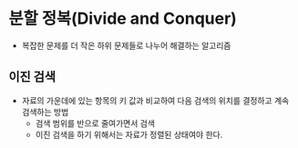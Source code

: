 # 분할 정복(Divide and Conquer)
- 복잡한 문제를 더 작은 하위 문제들로 나누어 해결하는 알고리즘
## 이진 검색
- 자료의 가운데에 있는 항목의 키 값과 비교하여 다음 검색의 위치를 결정하고 계속 검색하는 방법
  - 검색 범위를 반으로 줄여가면서 검색
  - 이진 검색을 하기 위해서는 자료가 정렬된 상태여야 한다.

